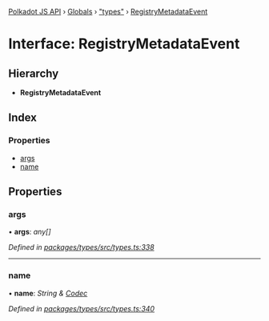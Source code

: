 [Polkadot JS API](../README.md) › [Globals](../globals.md) › ["types"](../modules/_types_.md) › [RegistryMetadataEvent](_types_.registrymetadataevent.md)

# Interface: RegistryMetadataEvent

## Hierarchy

* **RegistryMetadataEvent**

## Index

### Properties

* [args](_types_.registrymetadataevent.md#args)
* [name](_types_.registrymetadataevent.md#name)

## Properties

###  args

• **args**: *any[]*

*Defined in [packages/types/src/types.ts:338](https://github.com/polkadot-js/api/blob/8ba402963/packages/types/src/types.ts#L338)*

___

###  name

• **name**: *String & [Codec](_types_.codec.md)*

*Defined in [packages/types/src/types.ts:340](https://github.com/polkadot-js/api/blob/8ba402963/packages/types/src/types.ts#L340)*
